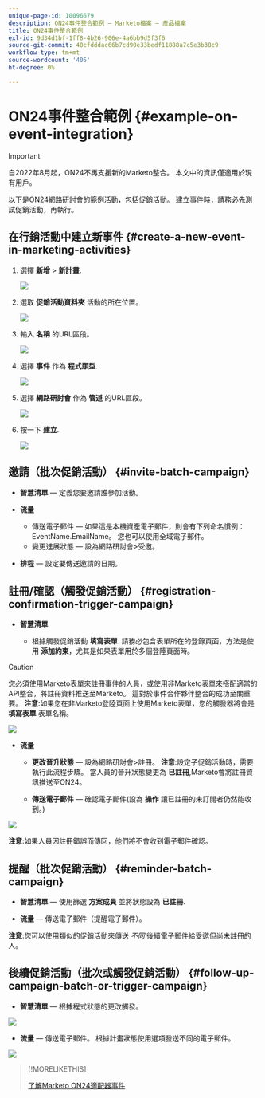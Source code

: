 ```yaml
---
unique-page-id: 10096679
description: ON24事件整合範例 — Marketo檔案 — 產品檔案
title: ON24事件整合範例
exl-id: 9d34d1bf-1ff8-4b26-906e-4a6bb9d5f3f6
source-git-commit: 40cfdddac66b7cd90e33bedf11888a7c5e3b38c9
workflow-type: tm+mt
source-wordcount: '405'
ht-degree: 0%

---
```


# ON24事件整合範例 {#example-on-event-integration}

>[!IMPORTANT]
>
>自2022年8月起，ON24不再支援新的Marketo整合。 本文中的資訊僅適用於現有用戶。

以下是ON24網路研討會的範例活動，包括促銷活動。 建立事件時，請務必先測試促銷活動，再執行。

## 在行銷活動中建立新事件 {#create-a-new-event-in-marketing-activities}

1. 選擇 **新增** > **新計畫**.

   ![](assets/image2015-12-22-15-3a35-3a15.png)

1. 選取 **促銷活動資料夾** 活動的所在位置。

   ![](assets/image2015-12-22-15-3a39-3a51.png)

1. 輸入 **名稱** 的URL區段。

   ![](assets/image2015-12-22-15-3a43-3a4.png)

1. 選擇 **事件** 作為 **程式類型**.

   ![](assets/image2015-12-22-15-3a44-3a41.png)

1. 選擇 **網路研討會** 作為 **管道** 的URL區段。

   ![](assets/image2015-12-22-15-3a46-3a34.png)

1. 按一下 **建立**.

   ![](assets/image2015-12-22-15-3a48-3a20.png)

## 邀請（批次促銷活動）  {#invite-batch-campaign}

* **智慧清單**  — 定義您要邀請誰參加活動。
* **流量**

   * 傳送電子郵件 — 如果這是本機資產電子郵件，則會有下列命名慣例：EventName.EmailName。 您也可以使用全域電子郵件。
   * 變更進展狀態 — 設為網路研討會>受邀。

* **排程**  — 設定要傳送邀請的日期。

## 註冊/確認（觸發促銷活動） {#registration-confirmation-trigger-campaign}

* **智慧清單**

   * 根據觸發促銷活動 **填寫表單**. 請務必包含表單所在的登錄頁面，方法是使用 **添加約束**，尤其是如果表單用於多個登陸頁面時。

>[!CAUTION]
>
>您必須使用Marketo表單來註冊事件的人員，或使用非Marketo表單來搭配適當的API整合，將註冊資料推送至Marketo。 這對於事件合作夥伴整合的成功至關重要。 **注意**:如果您在非Marketo登陸頁面上使用Marketo表單，您的觸發器將會是 **填寫表單** 表單名稱。

![](assets/image2015-12-22-15-3a50-3a22.png)

* **流量**

   * **更改晉升狀態**  — 設為網路研討會>註冊。 **注意**:設定子促銷活動時，需要執行此流程步驟。 當人員的晉升狀態變更為 **已註冊**,Marketo會將註冊資訊推送至ON24。

   * **傳送電子郵件**  — 確認電子郵件(設為 **操作** 讓已註冊的未訂閱者仍然能收到。)

![](assets/image2015-12-22-15-3a52-3a9.png)

**注意**:如果人員因註冊錯誤而傳回，他們將不會收到電子郵件確認。

## 提醒（批次促銷活動） {#reminder-batch-campaign}

* **智慧清單**  — 使用篩選 **方案成員** 並將狀態設為 **已註冊**.

* **流量**  — 傳送電子郵件（提醒電子郵件）。

**注意**:您可以使用類似的促銷活動來傳送 *不同* 後續電子郵件給受邀但尚未註冊的人。

## 後續促銷活動（批次或觸發促銷活動） {#follow-up-campaign-batch-or-trigger-campaign}

* **智慧清單**  — 根據程式狀態的更改觸發。

![](assets/image2015-12-22-15-3a57-3a25.png)

* **流量**  — 傳送電子郵件。 根據計畫狀態使用選項發送不同的電子郵件。

![](assets/ten.png)

>[!MORELIKETHIS]
>
>[了解Marketo ON24適配器事件](/help/marketo/product-docs/demand-generation/events/create-an-event/create-an-event-with-the-marketo-on24-adapter/understanding-marketo-on24-adapter-events.md)
